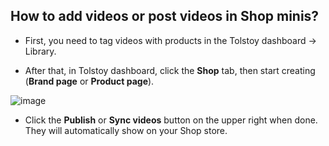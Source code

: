 ## How to add videos or post videos in Shop minis?

- First, you need to tag videos with products in the Tolstoy dashboard -> Library.
  

- After that, in Tolstoy dashboard, click the **Shop** tab, then start creating (**Brand page** or **Product page**).
  
![image](https://github.com/user-attachments/assets/2855b5d0-9ea2-4cda-967e-30a7d87a8f93)


- Click the **Publish** or **Sync videos** button on the upper right when done. They will automatically show on your Shop store.

